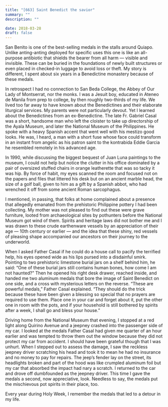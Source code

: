 ```yaml
---
title: "[663] Saint Benedict the savior"
summary: ""
description: ""

date: 2018-03-28
draft: false
---
```


San Benito is one of the best-selling medals in the stalls around Quiapo. Unlike anting-anting deployed for specific uses this one is like an all-purpose antibiotic that shields the bearer from all harm — visible and invisible. These can be buried in the foundations of newly built structures or even placed in checked-in luggage to avoid loss or theft. My story is different, I spent about six years in a Benedictine monastery because of these medals.

In retrospect I had no connection to San Beda College, the Abbey of Our Lady of Montserrat, nor the monks. I was a Jesuit boy, educated in Ateneo de Manila from prep to college, by then roughly two-thirds of my life. We lived too far away to have known about the Benedictines and their elaborate liturgical services. My parents were not particularly devout. Yet I learned about the Benedictines from an ex-Benedictine. The late Fr. Gabriel Casal was a short, handsome man who left the cloister to take up directorship of the Ayala Museum, and later the National Museum of the Philippines. He spoke with a heavy Spanish accent that went well with his mestizo good looks. He was, I heard, a man with a short fuse whose face could transform in an instant from angelic as his patron saint to the kontrabida Eddie Garcia he resembled remotely in his advanced age.

In 1990, while discussing the biggest bequest of Juan Luna paintings to the museum, I could not help but notice the clutter in his office dominated by a pair of oversized stuffed chairs in orange leatherette that was so tacky it was hip. By force of habit, my eyes scanned the room and focused not on the papers and files that littered his desk but on an ancient marble head, the size of a golf ball, given to him as a gift by a Spanish abbot, who had wrenched it off from some ancient Roman sarcophagus.

I mentioned, in passing, that folks at home complained about a presence that allegedly emanated from the prehistoric Philippine pottery I had been collecting. My mother was not pleased to find out these were grave furniture, looted from archaeological sites by pothunters before the National Museum got wind of them. Spirits and heritage laws did not bother me and I was drawn to these crude earthenware vessels by an appreciation of their age — 10th century or earlier — and the idea that these shiny, red vessels of pleasing shape accompanied our ancestors on their journey to the underworld.

When I asked Father Casal if he could do a house call to pacify the terrified help, his eyes opened wide as his lips pursed into a disdainful smirk. Pointing to two prehistoric limestone burial jars on a shelf behind him, he said: “One of these burial jars still contains human bones, how come I am not haunted?” Then he opened his right desk drawer, reached inside, and handed me two aluminum medals that bore the image of Saint Benedict on one side, and a cross with mysterious letters on the reverse. “These are powerful medals,” Father Casal explained. “They should do the trick because these have been given a blessing so special that no prayers are required to use them. Place one in your car and forget about it, put the other one in room with the pots, and if your household is still bothered by spirits after a week, I shall go and bless your house.”

Driving home from the National Museum that evening, I stopped at a red light along Quirino Avenue and a jeepney crashed into the passenger side of my car. I looked at the medals Father Casal had given me quarter of an hour earlier and was tempted to throw them out the window because they did not protect my car from accident. I should have been grateful though that I was unhurt. When I stepped out to assess the damage, I saw the reckless jeepney driver scratching his head and took it to mean he had no insurance and no money to pay for repairs. The jeep’s fender lay on the street, its headlights broken and part of the hood was like crumpled aluminum foil but my car that absorbed the impact had nary a scratch. I returned to the car and drove off dumbfounded as the jeepney driver. This time I gave the medals a second, now appreciative, look. Needless to say, the medals put the mischievous pot spirits in their place, too.

Every year during Holy Week, I remember the medals that led to a detour in my life.
